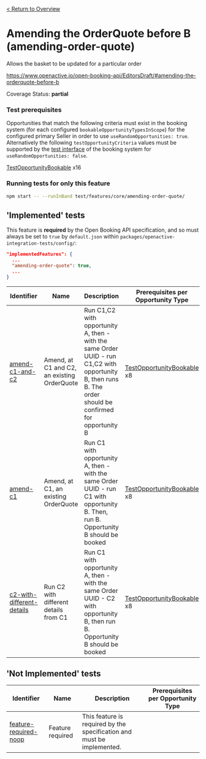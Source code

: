 [< Return to Overview](../../README.md)
# Amending the OrderQuote before B (amending-order-quote)

Allows the basket to be updated for a particular order


https://www.openactive.io/open-booking-api/EditorsDraft/#amending-the-orderquote-before-b

Coverage Status: **partial**
### Test prerequisites
Opportunities that match the following criteria must exist in the booking system (for each configured `bookableOpportunityTypesInScope`) for the configured primary Seller in order to use `useRandomOpportunities: true`. Alternatively the following `testOpportunityCriteria` values must be supported by the [test interface](https://openactive.io/test-interface/) of the booking system for `useRandomOpportunities: false`.

[TestOpportunityBookable](https://openactive.io/test-interface#TestOpportunityBookable) x16


### Running tests for only this feature

```bash
npm start -- --runInBand test/features/core/amending-order-quote/
```



## 'Implemented' tests

This feature is **required** by the Open Booking API specification, and so must always be set to `true` by `default.json` within `packages/openactive-integration-tests/config/`:

```json
"implementedFeatures": {
  ...
  "amending-order-quote": true,
  ...
}
```

| Identifier | Name | Description | Prerequisites per Opportunity Type |
|------------|------|-------------|---------------|
| [amend-c1-and-c2](./implemented/amend-c1-and-c2-test.js) | Amend, at C1 and C2, an existing OrderQuote | Run C1,C2 with opportunity A, then - with the same Order UUID - run C1,C2 with opportunity B, then runs B. The order should be confirmed for opportunity B | [TestOpportunityBookable](https://openactive.io/test-interface#TestOpportunityBookable) x8 |
| [amend-c1](./implemented/amend-c1-test.js) | Amend, at C1, an existing OrderQuote | Run C1 with opportunity A, then - with the same Order UUID - run C1 with opportunity B. Then, run B. Opportunity B should be booked | [TestOpportunityBookable](https://openactive.io/test-interface#TestOpportunityBookable) x8 |
| [c2-with-different-details](./implemented/c2-with-different-details-test.js) | Run C2 with different details from C1 | Run C1 with opportunity A, then - with the same Order UUID - C2 with opportunity B, then run B. Opportunity B should be booked | [TestOpportunityBookable](https://openactive.io/test-interface#TestOpportunityBookable) x8 |



## 'Not Implemented' tests


| Identifier | Name | Description | Prerequisites per Opportunity Type |
|------------|------|-------------|---------------|
| [feature-required-noop](./not-implemented/feature-required-noop-test.js) | Feature required | This feature is required by the specification and must be implemented. |  |
